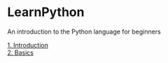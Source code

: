 # LearnPython
An introduction to the Python language for beginners

[1. Introduction](https://github.com/astan3/LearnPython/blob/master/1.Introduction/Introduction.md)  
[2. Basics](https://github.com/astan3/LearnPython/blob/master/2.Basics/Basics.md)
